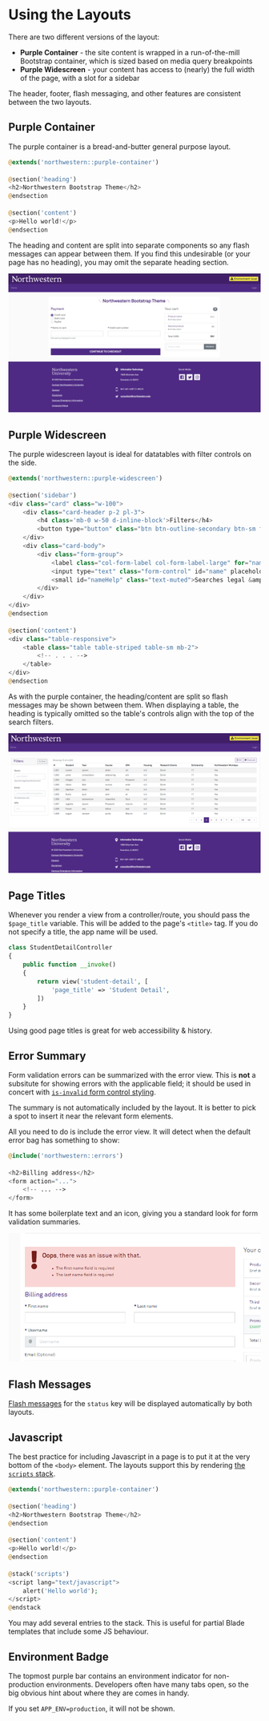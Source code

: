 # Using the Layouts
There are two different versions of the layout: 

- **Purple Container** - the site content is wrapped in a run-of-the-mill Bootstrap container, which is sized based on media query breakpoints
- **Purple Widescreen** - your content has access to (nearly) the full width of the page, with a slot for a sidebar

The header, footer, flash messaging, and other features are consistent between the two layouts.

## Purple Container
The purple container is a bread-and-butter general purpose layout.

```php
@extends('northwestern::purple-container')

@section('heading')
<h2>Northwestern Bootstrap Theme</h2>
@endsection

@section('content')
<p>Hello world!</p>
@endsection
```

The heading and content are split into separate components so any flash messages can appear between them. If you find this undesirable (or your page has no heading), you may omit the separate heading section.

![Purple container layout](./assets/container-layout.png)

## Purple Widescreen
The purple widescreen layout is ideal for datatables with filter controls on the side.

```php
@extends('northwestern::purple-widescreen')

@section('sidebar')
<div class="card" class="w-100">
    <div class="card-header p-2 pl-3">
        <h4 class='mb-0 w-50 d-inline-block'>Filters</h4>
        <button type="button" class="btn btn-outline-secondary btn-sm float-right reset"><i class="fas fa-undo fa-xs" aria-hidden="true"></i> Clear</button>
    </div>
    <div class="card-body">
        <div class="form-group">
            <label class="col-form-label col-form-label-large" for="name">Name</label>
            <input type="text" class="form-control" id="name" placeholder="Jane Smith" aria-describedby="nameHelp">
            <small id="nameHelp" class="text-muted">Searches legal &amp; preferred name</small>
        </div>
    </div>
</div>
@endsection

@section('content')
<div class="table-responsive">
    <table class="table table-striped table-sm mb-2">
        <!-- . . . -->
    </table>
</div>
@endsection
```

As with the purple container, the heading/content are split so flash messages may be shown between them. When displaying a table, the heading is typically omitted so the table's controls align with the top of the search filters.

![Purple widescreen layout](./assets/widescreen-layout.png)

## Page Titles
Whenever you render a view from a controller/route, you should pass the `$page_title` variable. This will be added to the page's `<title>` tag. If you do not specify a title, the app name will be used.

```php
class StudentDetailController 
{
    public function __invoke()
    {
        return view('student-detail', [
            'page_title' => 'Student Detail',
        ])
    }
}
```

Using good page titles is great for web accessibility & history.

## Error Summary
Form validation errors can be summarized with the error view. This is **not** a subsitute for showing errors with the applicable field; it should be used in concert with [`is-invalid` form control styling](https://getbootstrap.com/docs/4.0/components/forms/#validation).

The summary is not automatically included by the layout. It is better to pick a spot to insert it near the relevant form elements.

All you need to do is include the error view. It will detect when the default error bag has something to show:

```php
@include('northwestern::errors')

<h2>Billing address</h2>
<form action="...">
    <!-- ... -->
</form>
```

It has some boilerplate text and an icon, giving you a standard look for form validation summaries.

![Form validation summary](./assets/error.png)

## Flash Messages
[Flash messages](https://laravel.com/docs/7.x/session#flash-data) for the `status` key will be displayed automatically by both layouts.

## Javascript
The best practice for including Javascript in a page is to put it at the very bottom of the `<body>` element. The layouts support this by rendering [the `scripts` stack](https://laravel.com/docs/7.x/blade#stacks).

```php
@extends('northwestern::purple-container')

@section('heading')
<h2>Northwestern Bootstrap Theme</h2>
@endsection

@section('content')
<p>Hello world!</p>
@endsection

@stack('scripts')
<script lang="text/javascript">
    alert('Hello world');
</script>
@endstack
```

You may add several entries to the stack. This is useful for partial Blade templates that include some JS behaviour.

## Environment Badge
The topmost purple bar contains an environment indicator for non-production environments. Developers often have many tabs open, so the big obvious hint about where they are comes in handy.

If you set `APP_ENV=production`, it will not be shown.
